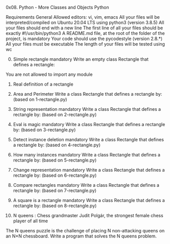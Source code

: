 0x08. Python - More Classes and Objects
Python

Requirements
General
Allowed editors: vi, vim, emacs
All your files will be interpreted/compiled on Ubuntu 20.04 LTS using python3 (version 3.8.5)
All your files should end with a new line
The first line of all your files should be exactly #!/usr/bin/python3
A README.md file, at the root of the folder of the project, is mandatory
Your code should use the pycodestyle (version 2.8.*)
All your files must be executable
The length of your files will be tested using wc

0. Simple rectangle
mandatory
Write an empty class Rectangle that defines a rectangle:

You are not allowed to import any module

1. Real definition of a rectangle

2. Area and Perimeter Write a class Rectangle that defines a rectangle by: (based on 1-rectangle.py)

3. String representation
mandatory
Write a class Rectangle that defines a rectangle by: (based on 2-rectangle.py)

4. Eval is magic
mandatory
Write a class Rectangle that defines a rectangle by: (based on 3-rectangle.py)

5. Detect instance deletion
mandatory
Write a class Rectangle that defines a rectangle by: (based on 4-rectangle.py)

6. How many instances
mandatory
Write a class Rectangle that defines a rectangle by: (based on 5-rectangle.py)

7. Change representation
mandatory
Write a class Rectangle that defines a rectangle by: (based on 6-rectangle.py)


8. Compare rectangles
mandatory
Write a class Rectangle that defines a rectangle by: (based on 7-rectangle.py)


9. A square is a rectangle
mandatory
Write a class Rectangle that defines a rectangle by: (based on 8-rectangle.py)

10. N queens : Chess grandmaster Judit Polgár, the strongest female chess player of all time


The N queens puzzle is the challenge of placing N non-attacking queens on an N×N chessboard. Write a program that solves the N queens problem.
